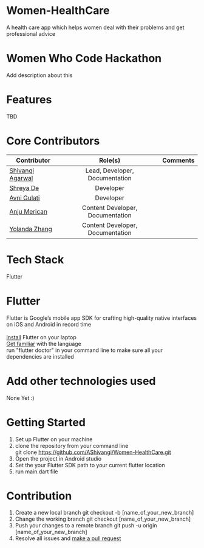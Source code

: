 # Women-HealthCare
A health care app which helps women deal with their problems and get professional advice 

# Women Who Code Hackathon
Add description about this

# Features
TBD

# Core Contributors
| Contributor        | Role(s)          | Comments  |
| ------------- |:-------------:| -----:|
|[Shivangi Agarwal](https://github.com/AShivangi)| Lead, Developer, Documentation |  |
|[Shreya De](https://github.com/shreyade)| Developer |  |
|[Avni Gulati](https://github.com/avnigulati)| Developer |  |
|[Anju Merican](https://github.com/amalphonse)| Content Developer, Documentation |  |
|[Yolanda Zhang](https://github.com/Yoland-Zhang)| Content Developer, Documentation |  |


# Tech Stack
Flutter

# Flutter 
Flutter is Google’s mobile app SDK for crafting high-quality native interfaces on iOS and Android in record time <br/><br/>
[Install](https://flutter.io/get-started/install/) Flutter on your laptop <br />
[Get familiar](https://flutter.io/get-started/codelab/) with the language </br>
run "flutter doctor" in your command line to make sure all your dependencies are installed

# Add other technologies used
None Yet :)

# Getting Started 
1. Set up Flutter on your machine </br>
2. clone the repository from your command line </br>
git clone https://github.com/AShivangi/Women-HealthCare.git
3. Open the project in Android studio
4. Set the your Flutter SDK path to your current flutter location
5. run main.dart file

# Contribution
1. Create a new local branch
git checkout -b [name_of_your_new_branch]
2. Change the working branch
git checkout [name_of_your_new_branch]
3. Push your changes to a remote branch
git push -u origin [name_of_your_new_branch]
4. Resolve all issues and [make a pull request](https://help.github.com/articles/creating-a-pull-request/)

